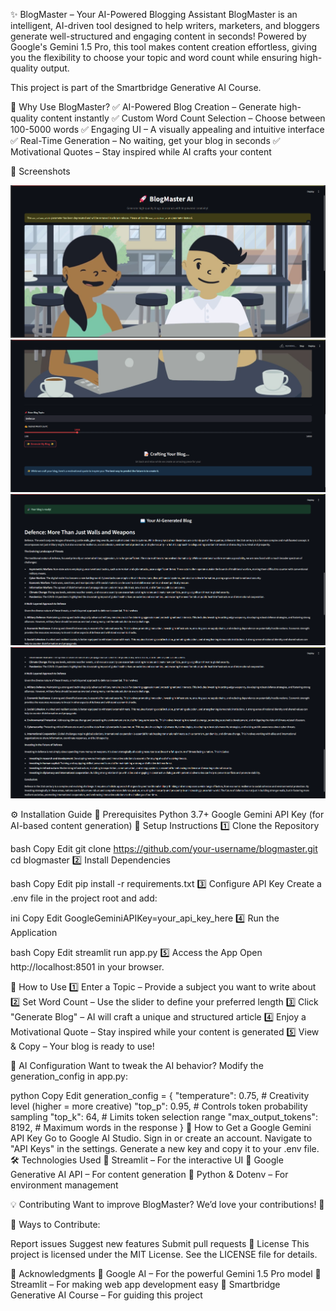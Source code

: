 ✨ BlogMaster – Your AI-Powered Blogging Assistant
BlogMaster is an intelligent, AI-driven tool designed to help writers, marketers, and bloggers generate well-structured and engaging content in seconds! Powered by Google's Gemini 1.5 Pro, this tool makes content creation effortless, giving you the flexibility to choose your topic and word count while ensuring high-quality output.

This project is part of the Smartbridge Generative AI Course.

🚀 Why Use BlogMaster?
✅ AI-Powered Blog Creation – Generate high-quality content instantly
✅ Custom Word Count Selection – Choose between 100-5000 words
✅ Engaging UI – A visually appealing and intuitive interface
✅ Real-Time Generation – No waiting, get your blog in seconds
✅ Motivational Quotes – Stay inspired while AI crafts your content

📸 Screenshots

![SS1](./IMAGES/SS1.png)
![SS2](./IMAGES/SS2.png)
![SS3](./IMAGES/SS3.png)
![SS4](./IMAGES/SS4.png)

⚙️ Installation Guide
🔹 Prerequisites
Python 3.7+
Google Gemini API Key (for AI-based content generation)
🔹 Setup Instructions
1️⃣ Clone the Repository

bash
Copy
Edit
git clone https://github.com/your-username/blogmaster.git
cd blogmaster
2️⃣ Install Dependencies

bash
Copy
Edit
pip install -r requirements.txt
3️⃣ Configure API Key
Create a .env file in the project root and add:

ini
Copy
Edit
GoogleGeminiAPIKey=your_api_key_here
4️⃣ Run the Application

bash
Copy
Edit
streamlit run app.py
5️⃣ Access the App
Open http://localhost:8501 in your browser.

🎯 How to Use
1️⃣ Enter a Topic – Provide a subject you want to write about
2️⃣ Set Word Count – Use the slider to define your preferred length
3️⃣ Click "Generate Blog" – AI will craft a unique and structured article
4️⃣ Enjoy a Motivational Quote – Stay inspired while your content is generated
5️⃣ View & Copy – Your blog is ready to use!

🎨 AI Configuration
Want to tweak the AI behavior? Modify the generation_config in app.py:

python
Copy
Edit
generation_config = {
    "temperature": 0.75,  # Creativity level (higher = more creative)
    "top_p": 0.95,        # Controls token probability sampling
    "top_k": 64,          # Limits token selection range
    "max_output_tokens": 8192,  # Maximum words in the response
}
🔑 How to Get a Google Gemini API Key
Go to Google AI Studio.
Sign in or create an account.
Navigate to "API Keys" in the settings.
Generate a new key and copy it to your .env file.
🛠️ Technologies Used
🔹 Streamlit – For the interactive UI
🔹 Google Generative AI API – For content generation
🔹 Python & Dotenv – For environment management

💡 Contributing
Want to improve BlogMaster? We’d love your contributions! 🎉

📌 Ways to Contribute:

Report issues
Suggest new features
Submit pull requests
📜 License
This project is licensed under the MIT License. See the LICENSE file for details.

💖 Acknowledgments
🔹 Google AI – For the powerful Gemini 1.5 Pro model
🔹 Streamlit – For making web app development easy
🔹 Smartbridge Generative AI Course – For guiding this project

